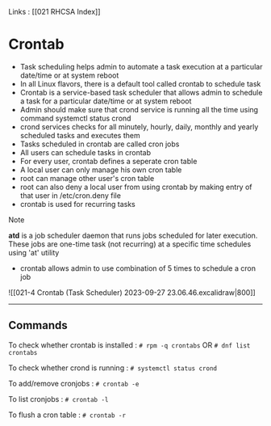Links : [[021 RHCSA Index]]

# Crontab

- Task scheduling helps admin to automate a task execution at a particular date/time or at system reboot
- In all Linux flavors, there is a default tool called crontab to schedule task
- Crontab is a service-based task scheduler that allows admin to schedule a task for a particular date/time or at system reboot
- Admin should make sure that crond service is running all the time using command systemctl status crond
- crond services checks for all minutely, hourly, daily, monthly and yearly scheduled tasks and executes them
- Tasks scheduled in crontab are called cron jobs
- All users can schedule tasks in crontab
- For every user, crontab defines a seperate cron table
- A local user can only manage his own cron table
- root can manage other user's cron table
- root can also deny a local user from using crontab by making entry of that user in /etc/cron.deny file
- crontab is used for recurring tasks

>[!Note]
**atd** is a job scheduler daemon that runs jobs scheduled for later execution. These jobs are one-time task (not recurring) at a specific time schedules using 'at' utility

- crontab allows admin to  use combination of 5 times to schedule a cron job

![[021-4 Crontab (Task Scheduler) 2023-09-27 23.06.46.excalidraw|800]]

---
## Commands
To check whether crontab is installed :
`# rpm -q crontabs` 
OR
`# dnf list crontabs`

To check whether crond is running :
`# systemctl status crond`

To add/remove cronjobs :
`# crontab -e`

To list cronjobs :
`# crontab -l`

To flush a cron table :
`# crontab -r`